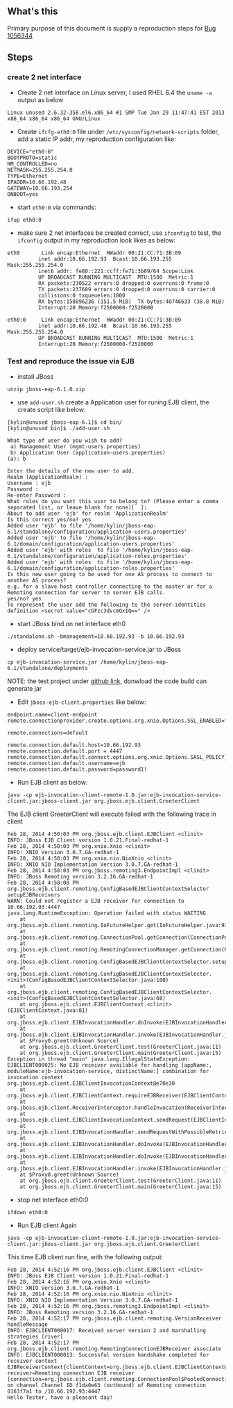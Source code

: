 What's this
-----------

Primary purpose of this document is supply a reproduction steps for [Bug 1056344](https://bugzilla.redhat.com/show_bug.cgi?id=1056344)


Steps
-----

### create 2 net interface

* Create 2 net interface on Linux server, I used RHEL 6.4 the `uname -a` output as below
~~~
Linux unused 2.6.32-358.el6.x86_64 #1 SMP Tue Jan 29 11:47:41 EST 2013 x86_64 x86_64 x86_64 GNU/Linux
~~~

* Create `ifcfg-eth0:0` file under `/etc/sysconfig/network-scripts` folder, add a static IP addr, my reproduction configuration like:
~~~
DEVICE="eth0:0"
BOOTPROTO=static
NM_CONTROLLED=no
NETMASK=255.255.254.0
TYPE=Ethernet
IPADDR=10.66.192.48
GATEWAY=10.66.193.254
ONBOOT=yes
~~~

* start `eth0:0` via commands:
~~~
ifup eth0:0
~~~

* make sure 2 net interfaces be created correct, use `ifconfig` to test, the `ifconfig` output in my reproduction look likes as below:
~~~
eth0       Link encap:Ethernet  HWaddr 00:21:CC:71:3B:09  
          inet addr:10.66.192.93  Bcast:10.66.193.255  Mask:255.255.254.0
          inet6 addr: fe80::221:ccff:fe71:3b09/64 Scope:Link
          UP BROADCAST RUNNING MULTICAST  MTU:1500  Metric:1
          RX packets:230522 errors:0 dropped:0 overruns:0 frame:0
          TX packets:237609 errors:0 dropped:0 overruns:0 carrier:0
          collisions:0 txqueuelen:1000 
          RX bytes:158896236 (151.5 MiB)  TX bytes:40746633 (38.8 MiB)
          Interrupt:20 Memory:f2500000-f2520000 

eth0:0     Link encap:Ethernet  HWaddr 00:21:CC:71:3B:09  
          inet addr:10.66.192.48  Bcast:10.66.193.255  Mask:255.255.254.0
          UP BROADCAST RUNNING MULTICAST  MTU:1500  Metric:1
          Interrupt:20 Memory:f2500000-f2520000 
~~~

### Test and reproduce the issue via EJB

* install JBoss
~~~
unzip jboss-eap-6.1.0.zip
~~~

* use `add-user.sh` create a Application user for runing EJB client, the create script like below:
~~~
[kylin@unused jboss-eap-6.1]$ cd bin/
[kylin@unused bin]$ ./add-user.sh 

What type of user do you wish to add? 
 a) Management User (mgmt-users.properties) 
 b) Application User (application-users.properties)
(a): b

Enter the details of the new user to add.
Realm (ApplicationRealm) : 
Username : ejb
Password : 
Re-enter Password : 
What roles do you want this user to belong to? (Please enter a comma separated list, or leave blank for none)[  ]: 
About to add user 'ejb' for realm 'ApplicationRealm'
Is this correct yes/no? yes
Added user 'ejb' to file '/home/kylin/jboss-eap-6.1/standalone/configuration/application-users.properties'
Added user 'ejb' to file '/home/kylin/jboss-eap-6.1/domain/configuration/application-users.properties'
Added user 'ejb' with roles  to file '/home/kylin/jboss-eap-6.1/standalone/configuration/application-roles.properties'
Added user 'ejb' with roles  to file '/home/kylin/jboss-eap-6.1/domain/configuration/application-roles.properties'
Is this new user going to be used for one AS process to connect to another AS process? 
e.g. for a slave host controller connecting to the master or for a Remoting connection for server to server EJB calls.
yes/no? yes
To represent the user add the following to the server-identities definition <secret value="cGFzc3dvcmQxIQ==" />
~~~

* start JBoss bind on net interface eth0
~~~
./standalone.sh -bmanagement=10.66.192.93 -b 10.66.192.93
~~~

* deploy service/target/ejb-invocation-service.jar to JBoss
~~~
cp ejb-invocation-service.jar /home/kylin/jboss-eap-6.1/standalone/deployments
~~~

NOTE: the test project under [github link](https://github.com/kylinsoong/wildfly-architecture/tree/master/bug-1056344), donwload the code build can generate jar

* Edit `jboss-ejb-client.properties` like below:
~~~
endpoint.name=client-endpoint
remote.connectionprovider.create.options.org.xnio.Options.SSL_ENABLED=false

remote.connections=default

remote.connection.default.host=10.66.192.93
remote.connection.default.port = 4447
remote.connection.default.connect.options.org.xnio.Options.SASL_POLICY_NOANONYMOUS=false
remote.connection.default.username=ejb
remote.connection.default.password=password1!
~~~

* Run EJB client as below:
~~~
java -cp ejb-invocation-client-remote-1.0.jar:ejb-invocation-service-client.jar:jboss-client.jar org.jboss.ejb.client.GreeterClient
~~~

The EJB client GreeterClient will execute failed with the following trace in client
~~~
Feb 28, 2014 4:50:03 PM org.jboss.ejb.client.EJBClient <clinit>
INFO: JBoss EJB Client version 1.0.21.Final-redhat-1
Feb 28, 2014 4:50:03 PM org.xnio.Xnio <clinit>
INFO: XNIO Version 3.0.7.GA-redhat-1
Feb 28, 2014 4:50:03 PM org.xnio.nio.NioXnio <clinit>
INFO: XNIO NIO Implementation Version 3.0.7.GA-redhat-1
Feb 28, 2014 4:50:03 PM org.jboss.remoting3.EndpointImpl <clinit>
INFO: JBoss Remoting version 3.2.16.GA-redhat-1
Feb 28, 2014 4:50:08 PM org.jboss.ejb.client.remoting.ConfigBasedEJBClientContextSelector setupEJBReceivers
WARN: Could not register a EJB receiver for connection to 10.66.192.93:4447
java.lang.RuntimeException: Operation failed with status WAITING
	at org.jboss.ejb.client.remoting.IoFutureHelper.get(IoFutureHelper.java:93)
	at org.jboss.ejb.client.remoting.ConnectionPool.getConnection(ConnectionPool.java:75)
	at org.jboss.ejb.client.remoting.RemotingConnectionManager.getConnection(RemotingConnectionManager.java:51)
	at org.jboss.ejb.client.remoting.ConfigBasedEJBClientContextSelector.setupEJBReceivers(ConfigBasedEJBClientContextSelector.java:130)
	at org.jboss.ejb.client.remoting.ConfigBasedEJBClientContextSelector.<init>(ConfigBasedEJBClientContextSelector.java:100)
	at org.jboss.ejb.client.remoting.ConfigBasedEJBClientContextSelector.<init>(ConfigBasedEJBClientContextSelector.java:68)
	at org.jboss.ejb.client.EJBClientContext.<clinit>(EJBClientContext.java:81)
	at org.jboss.ejb.client.EJBInvocationHandler.doInvoke(EJBInvocationHandler.java:176)
	at org.jboss.ejb.client.EJBInvocationHandler.invoke(EJBInvocationHandler.java:144)
	at $Proxy0.greet(Unknown Source)
	at org.jboss.ejb.client.GreeterClient.test(GreeterClient.java:11)
	at org.jboss.ejb.client.GreeterClient.main(GreeterClient.java:15)
Exception in thread "main" java.lang.IllegalStateException: EJBCLIENT000025: No EJB receiver available for handling [appName:, moduleName:ejb-invocation-service, distinctName:] combination for invocation context org.jboss.ejb.client.EJBClientInvocationContext@e70e30
	at org.jboss.ejb.client.EJBClientContext.requireEJBReceiver(EJBClientContext.java:727)
	at org.jboss.ejb.client.ReceiverInterceptor.handleInvocation(ReceiverInterceptor.java:116)
	at org.jboss.ejb.client.EJBClientInvocationContext.sendRequest(EJBClientInvocationContext.java:183)
	at org.jboss.ejb.client.EJBInvocationHandler.sendRequestWithPossibleRetries(EJBInvocationHandler.java:253)
	at org.jboss.ejb.client.EJBInvocationHandler.doInvoke(EJBInvocationHandler.java:198)
	at org.jboss.ejb.client.EJBInvocationHandler.doInvoke(EJBInvocationHandler.java:181)
	at org.jboss.ejb.client.EJBInvocationHandler.invoke(EJBInvocationHandler.java:144)
	at $Proxy0.greet(Unknown Source)
	at org.jboss.ejb.client.GreeterClient.test(GreeterClient.java:11)
	at org.jboss.ejb.client.GreeterClient.main(GreeterClient.java:15)
~~~

* stop net interface eth0:0
~~~
ifdown eth0:0
~~~

* Run EJB client Again
~~~
java -cp ejb-invocation-client-remote-1.0.jar:ejb-invocation-service-client.jar:jboss-client.jar org.jboss.ejb.client.GreeterClient
~~~

This time EJB client run fine, with the following output:
~~~
Feb 28, 2014 4:52:16 PM org.jboss.ejb.client.EJBClient <clinit>
INFO: JBoss EJB Client version 1.0.21.Final-redhat-1
Feb 28, 2014 4:52:16 PM org.xnio.Xnio <clinit>
INFO: XNIO Version 3.0.7.GA-redhat-1
Feb 28, 2014 4:52:16 PM org.xnio.nio.NioXnio <clinit>
INFO: XNIO NIO Implementation Version 3.0.7.GA-redhat-1
Feb 28, 2014 4:52:16 PM org.jboss.remoting3.EndpointImpl <clinit>
INFO: JBoss Remoting version 3.2.16.GA-redhat-1
Feb 28, 2014 4:52:17 PM org.jboss.ejb.client.remoting.VersionReceiver handleMessage
INFO: EJBCLIENT000017: Received server version 2 and marshalling strategies [river]
Feb 28, 2014 4:52:17 PM org.jboss.ejb.client.remoting.RemotingConnectionEJBReceiver associate
INFO: EJBCLIENT000013: Successful version handshake completed for receiver context EJBReceiverContext{clientContext=org.jboss.ejb.client.EJBClientContext@659db7, receiver=Remoting connection EJB receiver [connection=org.jboss.ejb.client.remoting.ConnectionPool$PooledConnection@b2c6a6,channel=jboss.ejb,nodename=localhost]} on channel Channel ID f1da0e63 (outbound) of Remoting connection 0163f7a1 to /10.66.192.93:4447
Hello Tester, have a pleasant day!
~~~
